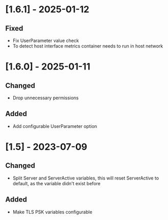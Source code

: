 # [1.6.1] - 2025-01-12

## Fixed

- Fix UserParameter value check
- To detect host interface metrics container needs to run in host network

# [1.6.0] - 2025-01-11

## Changed

- Drop unnecessary permissions

## Added

- Add configurable UserParameter option

# [1.5] - 2023-07-09

## Changed

- Split Server and ServerActive variables, this will reset ServerActive to default, as the variable didn't exist before

## Added

- Make TLS PSK variables configurable
